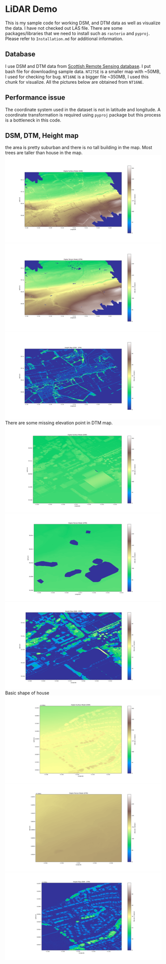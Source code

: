 # LiDAR Demo
This is my sample code for working DSM, and DTM data as well as visualize the data. I have not checked out LAS file. There are some packages/libraries that we need to install such as `rasterio` and `pyproj`. Please refer to `Installation.md` for additional information.

## Database
I use DSM and DTM data from [Scottish Remote Sensing database](https://remotesensingdata.gov.scot/).
I put bash file for downloading sample data. `NT27SE` is a smaller map with ~50MB, I used for checking for bug. `NT16NE` is a bigger file ~350MB, I used this chunk for visualize. All the pictures below are obtained from `NT16NE`.

## Performance issue
The coordinate system used in the dataset is not in latitude and longitude. A coordinate transformation is required using `pyproj` package but this process is a bottleneck in this code.

## DSM, DTM, Height map
the area is pretty suburban and there is no tall building in the map. Most trees are taller than house in the map.
![DSM full map](dsm_full.png)
![DTM full map](dtm_full.png)
![Height map](hmap_full.png)
There are some missing elevation point in DTM map.
![DSM missing point](dsm_missing.png)
![DTM missing point](dtm_missing.png)
![Height map with missing point](hmap_missing.png)
Basic shape of house
![DSM village](dsm_home.png)
![DTM village](dtm_home.png)
![Height map village](hmap_home.png)